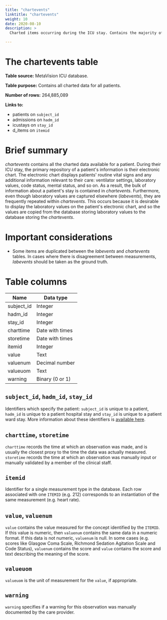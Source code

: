 ```yaml
---
title: "chartevents"
linktitle: "chartevents"
weight: 10
date: 2020-08-10
description: >
  Charted items occurring during the ICU stay. Contains the majority of information documented in the ICU.

---
```



# The chartevents table

**Table source:** MetaVision ICU database.

**Table purpose:** Contains all charted data for all patients.

**Number of rows:** 264,885,089

**Links to:**

* patients on `subject_id`
* admissions on `hadm_id`
* icustays on `stay_id`
* d_items on `itemid`

# Brief summary

*chartevents* contains all the charted data available for a patient. During their ICU stay, the primary repository of a patient's information is their electronic chart. The electronic chart displays patients' routine vital signs and any additional information relevant to their care: ventilator settings, laboratory values, code status, mental status, and so on. As a result, the bulk of information about a patient's stay is contained in *chartevents*. Furthermore, even though laboratory values are captured elsewhere (*labevents*), they are frequently repeated within *chartevents*. This occurs because it is desirable to display the laboratory values on the patient's electronic chart, and so the values are copied from the database storing laboratory values to the database storing the *chartevents*.

# Important considerations

* Some items are duplicated between the *labevents* and *chartevents* tables. In cases where there is disagreement between measurements, *labevents* should be taken as the ground truth.

# Table columns

Name | Data type
---- | --------
subject\_id | Integer
hadm\_id | Integer
stay\_id | Integer
charttime | Date with times
storetime | Date with times
itemid | Integer
value | Text
valuenum | Decimal number
valueuom | Text
warning | Binary (0 or 1)

## `subject_id`, `hadm_id`, `stay_id`

Identifiers which specify the patient: `subject_id` is unique to a patient, `hadm_id` is unique to a patient hospital stay and `stay_id` is unique to a patient ward stay. More information about these identifiers is [available here](/docs/iv/about/concepts/).

## `charttime`, `storetime`

`charttime` records the time at which an observation was made, and is usually the closest proxy to the time the data was actually measured. `storetime` records the time at which an observation was manually input or manually validated by a member of the clinical staff.

<!-- 

## `CGID`

`CGID` is the identifier for the caregiver who validated the given measurement.

-->

## `itemid`

Identifier for a single measurement type in the database. Each row associated with one `ITEMID` (e.g. 212) corresponds to an instantiation of the same measurement (e.g. heart rate).

## `value`, `valuenum`

`value` contains the value measured for the concept identified by the `ITEMID`. If this value is numeric, then `valuenum` contains the same data in a numeric format. If this data is not numeric, `valuenum` is null. In some cases (e.g. scores like Glasgow Coma Scale, Richmond Sedation Agitation Scale and Code Status), `valuenum` contains the score and `value` contains the score and text describing the meaning of the score.

## `valueuom`

`valueuom` is the unit of measurement for the `value`, if appropriate.

## `warning`

`warning` specifies if a warning for this observation was manually documented by the care provider.

